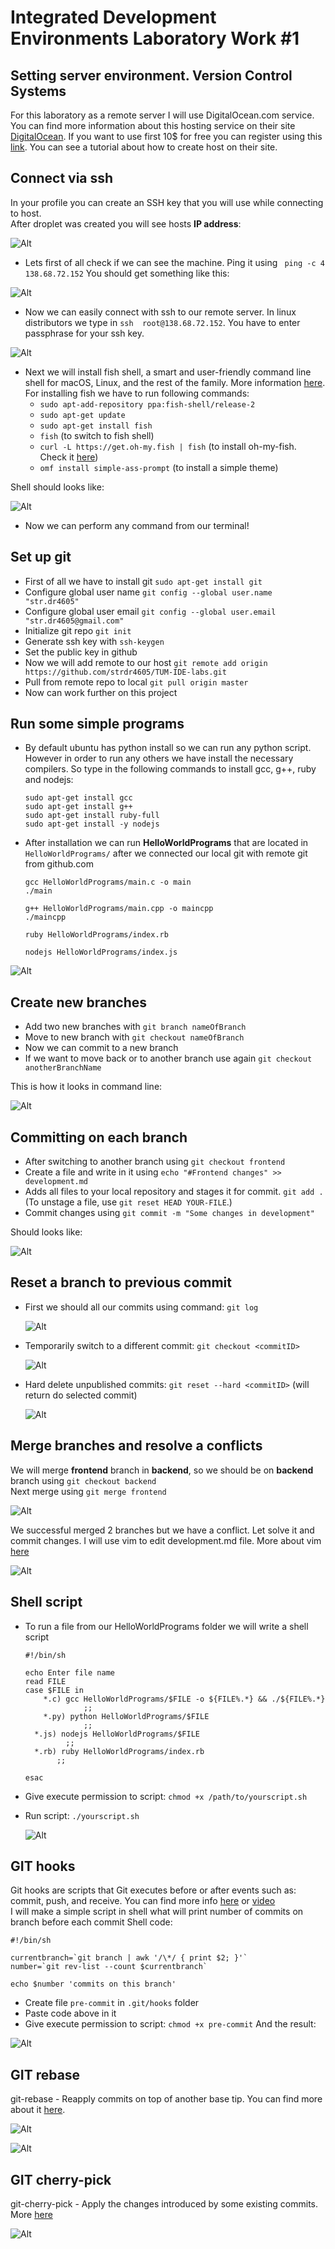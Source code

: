 # Integrated Development Environments Laboratory Work #1
## Setting server environment. Version Control Systems

For this laboratory as a remote server I will use DigitalOcean.com service. You can find more information about this hosting service on their site [DigitalOcean](https://www.digitalocean.com/). If you want to use first 10$ for free you can register using this [link](https://m.do.co/c/9fd3b727487a). You can see a tutorial about how to create host on their site.

## Connect via ssh
In your profile you can create an SSH key that you will use while connecting to host.  
After droplet was created you will see hosts **IP address**:

![Alt](images/ip_address.png)

- Lets first of all check if we can see the machine. Ping it using ``` ping -c 4 138.68.72.152``` You should get something like this:

![Alt](images/ping.png)

- Now we can easily connect with ssh to our remote server. In linux distributors we type in ```ssh  root@138.68.72.152```. You have to enter passphrase for your ssh key.

![Alt](images/connect_server.png)

- Next we will install fish shell, a smart and user-friendly command line shell for macOS, Linux, and the rest of the family. More information [here](https://fishshell.com/).  
For installing fish we have to run following commands:
  * `sudo apt-add-repository ppa:fish-shell/release-2`
  * `sudo apt-get update`
  * `sudo apt-get install fish`
  * `fish` (to switch to fish shell)
  * `curl -L https://get.oh-my.fish | fish` (to install oh-my-fish. Check it [here](https://github.com/oh-my-fish/oh-my-fish))
  * `omf install simple-ass-prompt` (to install a simple theme)  

Shell should looks like:

![Alt](images/fish_shell.png)

- Now we can perform any command from our terminal!

## Set up git

- First of all we have to install git `sudo apt-get install git`
- Configure global user	name `git config --global user.name "str.dr4605"`
- Configure global user	email `git config --global user.email "str.dr4605@gmail.com"`
- Initialize git repo `git init`
- Generate ssh key with `ssh-keygen`
- Set the public key in github
- Now we will add remote to our host `git remote add origin https://github.com/strdr4605/TUM-IDE-labs.git`
- Pull from remote repo to local `git pull origin master`
- Now can work further on this project

## Run some simple programs
- By default ubuntu has python install so we can run any python script. However in order to run any others we have install the necessary compilers. So type in the following commands to install gcc, g++, ruby and nodejs:  

    ```
    sudo apt-get install gcc   
    sudo apt-get install g++
    sudo apt-get install ruby-full
    sudo apt-get install -y nodejs
    ```
- After installation we can run **HelloWorldPrograms** that are located in `HelloWorldPrograms/` after we connected our local git with remote git from github.com

    ```
    gcc HelloWorldPrograms/main.c -o main
    ./main

    g++ HelloWorldPrograms/main.cpp -o maincpp
    ./maincpp

    ruby HelloWorldPrograms/index.rb

    nodejs HelloWorldPrograms/index.js
    ```
![Alt](images/hello_world_programs.png)

## Create new branches

- Add two new branches with `git branch nameOfBranch`
- Move to new branch with `git checkout nameOfBranch`
- Now we can commit to a new branch
- If we want to move back or to another branch use again `git checkout anotherBranchName`

This is how it looks in command line:

![Alt](images/branch.png)

## Committing on each branch

- After switching to another branch using `git checkout frontend`
- Create a file and write in it using `echo "#Frontend changes" >> development.md`
- Adds all files to your local repository and stages it for commit. `git add .` (To unstage a file, use `git reset HEAD YOUR-FILE`.)
- Commit changes using `git commit -m "Some changes in development"`

Should looks like:

![Alt](images/commit.png)

## Reset a branch to previous commit
- First we should all our commits using command: `git log`

    ![Alt](images/git_log.png)

- Temporarily switch to a different commit: `git checkout <commitID>`

    ![Alt](images/return_commit.png)

- Hard delete unpublished commits: `git reset --hard <commitID>` (will return do selected commit)

    ![Alt](images/reset_head.png)

## Merge branches and resolve a conflicts
We will merge **frontend** branch in **backend**, so we should be on **backend** branch using `git checkout backend`  
Next merge using `git merge frontend`

![Alt](images/merge.png)

We successful merged 2 branches but we have a conflict. Let solve it and commit changes. I will use vim to edit development.md file. More about vim [here](http://www.vim.org/)

![Alt](images/resolve_conflict.png)


## Shell script
- To run a file from our HelloWorldPrograms folder we will write a shell script

    ```
    #!/bin/sh

    echo Enter file name
    read FILE
    case $FILE in
    	*.c) gcc HelloWorldPrograms/$FILE -o ${FILE%.*} && ./${FILE%.*}
    			 ;;
    	*.py) python HelloWorldPrograms/$FILE
    			 ;;
      *.js) nodejs HelloWorldPrograms/$FILE
      		 ;;
      *.rb) ruby HelloWorldPrograms/index.rb
           ;;

    esac
    ```

- Give execute permission to script: `chmod +x /path/to/yourscript.sh`
- Run script: `./yourscript.sh`

    ![Alt](images/run_script.png)

## GIT hooks
Git hooks are scripts that Git executes before or after events such as: commit, push, and receive. You can find more info [here](http://githooks.com/) or [video](https://www.youtube.com/watch?v=MF72e-12dxE&t=326s)  
I will make a simple script in shell what will print number of commits on branch before each commit
Shell code:
```
#!/bin/sh

currentbranch=`git branch | awk '/\*/ { print $2; }'`
number=`git rev-list --count $currentbranch`

echo $number 'commits on this branch'
```
- Create file `pre-commit` in `.git/hooks` folder
- Paste code above in it
- Give execute permission to script: `chmod +x pre-commit`
And the result:

![Alt](images/git_hook.png)

## GIT rebase
git-rebase - Reapply commits on top of another base tip. You can find more about it [here](https://git-scm.com/docs/git-rebase).  

![Alt](images/rebase.png)

![Alt](images/rebase2.png)

## GIT cherry-pick
git-cherry-pick - Apply the changes introduced by some existing commits. More [here](https://git-scm.com/docs/git-cherry-pick)  

![Alt](images/cherry_pick.png)
